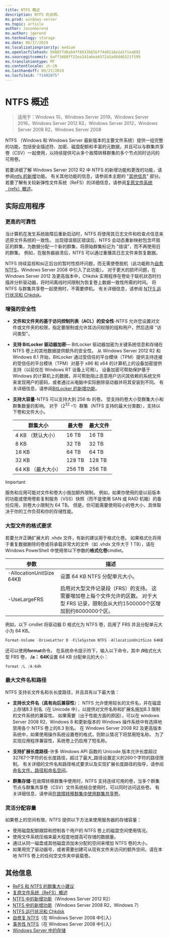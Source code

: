 ```yaml
---
title: NTFS 概述
description: NTFS 的说明。
ms.prod: windows-server
ms.topic: article
author: JasonGerend
ms.author: jgerend
ms.technology: storage
ms.date: 06/17/2019
ms.localizationpriority: medium
ms.openlocfilehash: b98877d0a94ff8033b65bf74d0118e2a5f1ea092
ms.sourcegitcommit: 6aff3d88ff22ea141a6ea6572a5ad8dd6321f199
ms.translationtype: MT
ms.contentlocale: zh-CN
ms.lasthandoff: 09/27/2019
ms.locfileid: "71402075"
---
```

# <a name="ntfs-overview"></a>NTFS 概述

>适用于：Windows 10，Windows Server 2019，Windows Server 2016，Windows Server 2012 R2，Windows Server 2012，Windows Server 2008 R2，Windows Server 2008

NTFS （Windows 和 Windows Server 最新版本的主要文件系统）提供一组完整的功能，包括安全描述符、加密、磁盘配额和丰富的元数据，并且可以与群集共享卷（CSV）一起使用，以持续提供可从多个故障转移群集的多个节点同时访问的可用卷。

若要详细了解 Windows Server 2012 R2 中 NTFS 的新增功能和更改的功能，请参阅[ntfs 的新增](https://docs.microsoft.com/previous-versions/windows/it-pro/windows-server-2012-r2-and-2012/dn466520(v%3dws.11))功能。 有关其他功能的信息，请参阅本主题的 "[其他信息](#additional-information)" 部分。 若要了解有关较新弹性文件系统（ReFS）的详细信息，请参阅[复原文件系统（refs）概述](../refs/refs-overview.md)。

## <a name="practical-applications"></a>实际应用程序

### <a name="increased-reliability"></a>更高的可靠性

当计算机在发生系统故障后重新启动时，NTFS 将使用其日志文件和检查点信息来还原文件系统的一致性。 出现错误扇区错误后，NTFS 会动态重新映射包含坏扇区的群集，为数据分配一个新的群集，将原始群集标记为 "错误"，而不再使用旧的群集。 例如，在服务器崩溃后，NTFS 可以通过重播其日志文件来恢复数据。

NTFS 持续监视和纠正后台的暂时性损坏问题，而无需使卷脱机（此功能称为[自愈 NTFS](https://docs.microsoft.com/previous-versions/windows/it-pro/windows-server-2008-R2-and-2008/cc771388(v=ws.10))，Windows Server 2008 中引入了此功能）。 对于更大的损坏问题，在 Windows Server 2012 及更高版本中，Chkdsk 实用程序在卷处于联机状态时扫描并分析驱动器，将时间离线时间限制为恢复卷上数据一致性所需的时间。 将 NTFS 与群集共享卷一起使用时，不需要停机。 有关详细信息，请参阅 [NTFS 运行状况和 Chkdsk](https://docs.microsoft.com/previous-versions/windows/it-pro/windows-server-2012-r2-and-2012/hh831536(v%3dws.11))。

### <a name="increased-security"></a>增强的安全性

- **文件和文件夹的基于访问控制列表（ACL）的安全性**-NTFS 允许您设置对文件或文件夹的权限，指定要限制或允许其访问权限的组和用户，然后选择 "访问类型"。

- **支持 BitLocker 驱动器加密**— BitLocker 驱动器加密为关键系统信息和存储在 NTFS 卷上的其他数据提供额外的安全性。 从 Windows Server 2012 R2 和 Windows 8.1 开始，BitLocker 通过受信任的平台模块（TPM）提供支持连接的受信任的平台模块（TPM）对基于 x86 和 x64 的计算机上的设备加密提供支持（以前仅在 Windows RT 设备上可用）。 设备加密可帮助保护基于 Windows 的计算机上的数据，并可帮助阻止恶意用户访问其依赖的系统文件来发现用户的密码，或者通过从电脑中实际删除驱动器并将其安装到不同。 有关详细信息，请参阅[BitLocker 的新增功能](https://docs.microsoft.com/previous-versions/windows/it-pro/windows-server-2012-r2-and-2012/dn306081(v%3dws.11))。

- **支持大容量**-NTFS 可以支持大到 256 tb 的卷。 受支持的卷大小受群集大小和群集数量的影响。 对于（2<sup>32</sup> –1）群集（NTFS 支持的最大分类数），支持以下卷和文件大小。

  |群集大小|最大卷|最大文件|
  |---|---|---|
  |4 KB （默认大小）|16 TB|16 TB|
  |8 KB|32 TB|32 TB|
  |16 KB|64 TB|64 TB|
  |32 KB|128 TB|128 TB|
  |64 KB （最大大小）|256 TB|256 TB|

>[!IMPORTANT]
>服务和应用可能对文件和卷大小施加额外限制。 例如，如果你使用的是以前版本的功能或使用卷影复制服务（VSS）快照（而不是使用 SAN 或 RAID 机箱）的备份应用，则卷大小限制为 64 TB。 但是，你可能需要使用较小的卷大小，具体取决于你的工作负荷和你的存储性能。

### <a name="formatting-requirements-for-large-files"></a>大型文件的格式要求

若要允许正确扩展大的 .vhdx 文件，有新的建议用于格式化卷。 如果格式化将用于重复数据删除的卷或将承载非常大的文件（如 .vhdx 文件大于 1 TB），请在 Windows PowerShell 中使用带以下参数的**格式化卷**cmdlet。

|参数|描述|
|---|---|
|-AllocationUnitSize 64KB|设置 64 KB NTFS 分配单元大小。|
|-UseLargeFRS|启用对大型文件记录段（FRS）的支持。 这需要增加卷上每个文件允许的区数。 对于大型 FRS 记录，限制会从大约1500000个区增加到约6000000个区。|

例如，以下 cmdlet 将驱动器 D 格式化为 NTFS 卷，启用了 FRS 并且分配单元大小为 64 KB。

```PowerShell
Format-Volume -DriveLetter D -FileSystem NTFS -AllocationUnitSize 64KB -UseLargeFRS
```

还可以使用**format**命令。 在系统命令提示符下，输入以下命令，其中 **/l**格式化大型 FRS 卷， **/a： 64K**设置 64 KB 分配单元的大小：

```PowerShell
format /L /A:64k
```

### <a name="maximum-file-name-and-path"></a>最大文件名和路径

NTFS 支持长文件名和长长度路径，并且具有以下最大值：

- **支持长文件名（具有向后兼容性**）： NTFS 允许使用较长的文件名，并在磁盘上存储8.3 别名（在 Unicode 中），以提供对文件名称和扩展名施加8.3 限制的文件系统的兼容性。 如果需要（出于性能方面的原因），可以在 windows Server 2008 R2、Windows 8 和更新版本的 Windows 操作系统中有选择地禁用各个 NTFS 卷上的8.3 别名。
  在 Windows Server 2008 R2 及更高版本系统中，如果使用操作系统设置卷的格式，则默认情况下将禁用短名称。 为了实现应用程序兼容性，系统卷上仍启用了短名称。

- **支持扩展长度路径**-许多 Windows API 函数的 Unicode 版本允许长度超过32767个字符的长长度路径，超过了最大\_路径设置定义的260个字符的路径限制。 有关详细的文件名和路径格式要求以及实现扩展长度路径的指导，请参阅[命名文件、路径和命名空间](https://msdn.microsoft.com/library/windows/desktop/aa365247)。

- **群集存储**-在故障转移群集中使用时，NTFS 支持连续可用的卷，当多个群集节点与群集共享卷（CSV）文件系统结合使用时，可以同时访问这些卷。 有关详细信息，请参阅[在故障转移群集中使用群集共享卷](../../failover-clustering/failover-cluster-csvs.md)。

### <a name="flexible-allocation-of-capacity"></a>灵活分配容量

如果卷上的空间有限，NTFS 提供以下方法来使用服务器的存储容量：

- 使用磁盘配额跟踪和控制各个用户的 NTFS 卷上的磁盘空间使用情况。
- 使用文件系统压缩来最大程度地提高可存储的数据量。
- 通过从同一磁盘或其他磁盘添加未分配的空间来增加 NTFS 卷的大小。
- 如果用完了驱动器号，或者需要创建可从现有文件夹访问的额外空间，请在本地 NTFS 卷上的任何空文件夹中装载卷。

## <a name="additional-information"></a>其他信息

- [ReFS 和 NTFS 的群集大小建议](https://techcommunity.microsoft.com/t5/Storage-at-Microsoft/Cluster-size-recommendations-for-ReFS-and-NTFS/ba-p/425960)
- [复原文件系统（ReFS）概述](../refs/refs-overview.md)
- [NTFS 中的新增功能](https://docs.microsoft.com/previous-versions/windows/it-pro/windows-server-2012-r2-and-2012/dn466520(v%3dws.11))（Windows Server 2012 R2）
- [NTFS 中的新增功能](https://docs.microsoft.com/previous-versions/windows/it-pro/windows-server-2008-R2-and-2008/ff383236(v=ws.10))（Windows Server 2008 R2，Windows 7）
- [NTFS 运行状况和 Chkdsk](https://docs.microsoft.com/previous-versions/windows/it-pro/windows-server-2012-r2-and-2012/hh831536(v%3dws.11))
- [自修复 NTFS](https://docs.microsoft.com/previous-versions/windows/it-pro/windows-server-2008-R2-and-2008/cc771388(v=ws.10))（在 Windows Server 2008 中引入）
- [事务性 NTFS](https://docs.microsoft.com/previous-versions/windows/it-pro/windows-server-2008-r2-and-2008/cc730726(v%3dws.10))（在 Windows Server 2008 中引入）
- [Windows Server 中的存储](../storage.md)